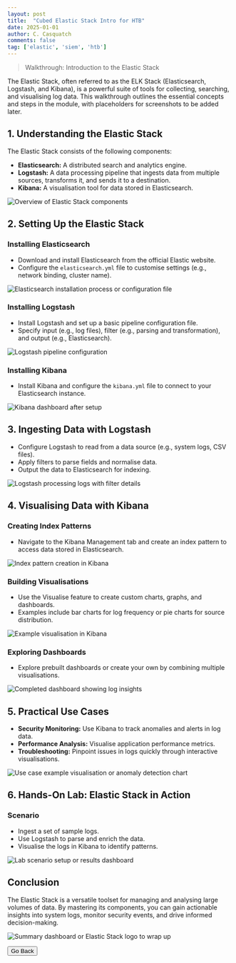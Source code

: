 ```yaml
---
layout: post
title:  "Cubed Elastic Stack Intro for HTB"
date: 2025-01-01
author: C. Casquatch
comments: false
tag: ['elastic', 'siem', 'htb']
---
```


> Walkthrough: Introduction to the Elastic Stack

The Elastic Stack, often referred to as the ELK Stack (Elasticsearch, Logstash, and Kibana), is a powerful suite of tools for collecting, searching, and visualising log data. This walkthrough outlines the essential concepts and steps in the module, with placeholders for screenshots to be added later.

## 1. Understanding the Elastic Stack
The Elastic Stack consists of the following components:

- **Elasticsearch:** A distributed search and analytics engine.
- **Logstash:** A data processing pipeline that ingests data from multiple sources, transforms it, and sends it to a destination.
- **Kibana:** A visualisation tool for data stored in Elasticsearch.

![Overview of Elastic Stack components](#)

## 2. Setting Up the Elastic Stack

### Installing Elasticsearch
- Download and install Elasticsearch from the official Elastic website.
- Configure the `elasticsearch.yml` file to customise settings (e.g., network binding, cluster name).

![Elasticsearch installation process or configuration file](#)

### Installing Logstash
- Install Logstash and set up a basic pipeline configuration file.
- Specify input (e.g., log files), filter (e.g., parsing and transformation), and output (e.g., Elasticsearch).

![Logstash pipeline configuration](#)

### Installing Kibana
- Install Kibana and configure the `kibana.yml` file to connect to your Elasticsearch instance.

![Kibana dashboard after setup](#)

## 3. Ingesting Data with Logstash
- Configure Logstash to read from a data source (e.g., system logs, CSV files).
- Apply filters to parse fields and normalise data.
- Output the data to Elasticsearch for indexing.

![Logstash processing logs with filter details](#)

## 4. Visualising Data with Kibana

### Creating Index Patterns
- Navigate to the Kibana Management tab and create an index pattern to access data stored in Elasticsearch.

![Index pattern creation in Kibana](#)

### Building Visualisations
- Use the Visualise feature to create custom charts, graphs, and dashboards.
- Examples include bar charts for log frequency or pie charts for source distribution.

![Example visualisation in Kibana](#)

### Exploring Dashboards
- Explore prebuilt dashboards or create your own by combining multiple visualisations.

![Completed dashboard showing log insights](#)

## 5. Practical Use Cases

- **Security Monitoring:** Use Kibana to track anomalies and alerts in log data.
- **Performance Analysis:** Visualise application performance metrics.
- **Troubleshooting:** Pinpoint issues in logs quickly through interactive visualisations.

![Use case example visualisation or anomaly detection chart](#)

## 6. Hands-On Lab: Elastic Stack in Action

### Scenario
- Ingest a set of sample logs.
- Use Logstash to parse and enrich the data.
- Visualise the logs in Kibana to identify patterns.

![Lab scenario setup or results dashboard](#)

## Conclusion
The Elastic Stack is a versatile toolset for managing and analysing large volumes of data. By mastering its components, you can gain actionable insights into system logs, monitor security events, and drive informed decision-making.

![Summary dashboard or Elastic Stack logo to wrap up](#)

<button onclick="history.back()">Go Back</button>
